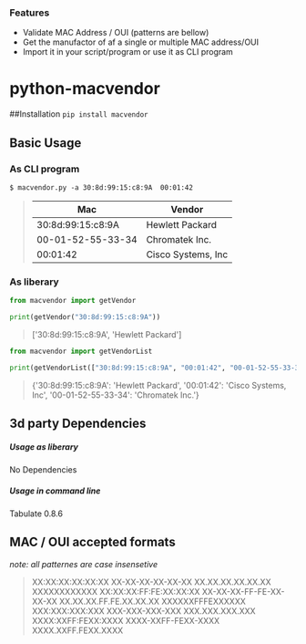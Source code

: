 ### Features

- Validate MAC Address / OUI (patterns are bellow)
- Get the manufactor of af a single or multiple MAC address/OUI
- Import it in your script/program or use it as CLI program

# python-macvendor
##Installation
`pip install macvendor`
## Basic Usage
### As CLI program
`$ macvendor.py -a 30:8d:99:15:c8:9A  00:01:42`
>| Mac               | Vendor             |
>|-------------------|--------------------|
>| 30:8d:99:15:c8:9A | Hewlett Packard    |
>| 00-01-52-55-33-34 | Chromatek Inc.     |
>| 00:01:42          | Cisco Systems, Inc |

### As liberary
```python
from macvendor import getVendor

print(getVendor("30:8d:99:15:c8:9A"))
```
> ['30:8d:99:15:c8:9A', 'Hewlett Packard']

```python
from macvendor import getVendorList

print(getVendorList(["30:8d:99:15:c8:9A", "00:01:42", "00-01-52-55-33-34"]))
```
>{'30:8d:99:15:c8:9A': 'Hewlett Packard', '00:01:42': 'Cisco Systems, Inc', '00-01-52-55-33-34': 'Chromatek Inc.'}


## 3d party Dependencies
##### Usage as liberary
No Dependencies
##### Usage in command line
Tabulate 0.8.6
## MAC / OUI accepted formats
*note: all patternes are case insensetive*
> XX:XX:XX:XX:XX:XX
> XX-XX-XX-XX-XX-XX
> XX.XX.XX.XX.XX.XX
> XXXXXXXXXXXX
> XX:XX:XX:FF:FE:XX:XX:XX
> XX-XX-XX-FF-FE-XX-XX-XX
> XX.XX.XX.FF.FE.XX.XX.XX
> XXXXXXFFFEXXXXXX
> XXX:XXX:XXX:XXX
> XXX-XXX-XXX-XXX
> XXX.XXX.XXX.XXX
>XXXX:XXFF:FEXX:XXXX
> XXXX-XXFF-FEXX-XXXX
> XXXX.XXFF.FEXX.XXXX